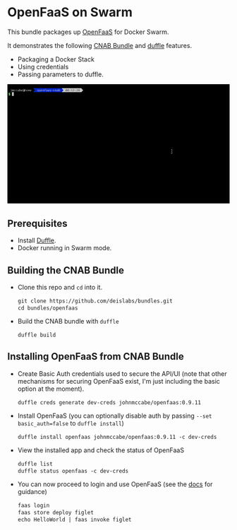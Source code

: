 # OpenFaaS on Swarm

This bundle packages up [OpenFaaS](https://github.com/openfaas/faas) for Docker Swarm.

It demonstrates the following [CNAB Bundle](https://github.com/deislabs/cnab-spec/) and [duffle](https://github.com/deislabs/duffle) features.

- Packaging a Docker Stack
- Using credentials
- Passing parameters to duffle.

![Installing OpenFaaS with Duffle](images/duffle_openfaas.gif "Installing OpenFaaS with Duffle")


## Prerequisites

- Install [Duffle](https://github.com/deislabs/duffle).
- Docker running in Swarm mode.

## Building the CNAB Bundle

- Clone this repo and `cd` into it.

      git clone https://github.com/deislabs/bundles.git
      cd bundles/openfaas

- Build the CNAB bundle with `duffle`

      duffle build

## Installing OpenFaaS from CNAB Bundle

- Create Basic Auth credentials used to secure the API/UI (note that other mechanisms for securing OpenFaaS exist, I'm just including the basic option at the moment).

      duffle creds generate dev-creds johnmccabe/openfaas:0.9.11

- Install OpenFaaS (you can optionally disable auth by passing `--set basic_auth=false` to `duffle install`)

      duffle install openfaas johnmccabe/openfaas:0.9.11 -c dev-creds

- View the installed app and check the status of OpenFaaS

      duffle list
      duffle status openfaas -c dev-creds

- You can now proceed to login and use OpenFaaS (see the [docs](https://docs.openfaas.com) for guidance)

      faas login
      faas store deploy figlet
      echo HelloWorld | faas invoke figlet
